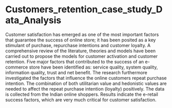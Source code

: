 # Customers_retention_case_study_Data_Analysis
Customer satisfaction has emerged as one of the most important factors that guarantee the success of online store; it has been posited as a key stimulant of purchase, repurchase intentions and customer loyalty. A comprehensive review of the literature, theories and models have been carried out to propose the models for customer activation and customer retention. Five major factors that contributed to the success of an e-commerce store have been identified as: service quality, system quality, information quality, trust and net benefit. The research furthermore investigated the factors that influence the online customers repeat purchase intention. The combination of both utilitarian value and hedonistic values are needed to affect the repeat purchase intention (loyalty) positively. The data is collected from the Indian online shoppers. Results indicate the e-retail success factors, which are very much critical for customer satisfaction.
